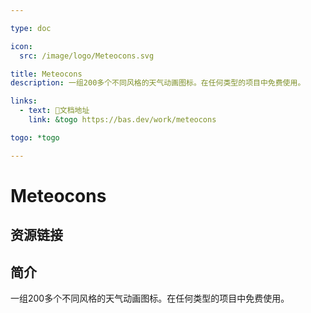 ```yaml
---

type: doc

icon:
  src: /image/logo/Meteocons.svg

title: Meteocons
description: 一组200多个不同风格的天气动画图标。在任何类型的项目中免费使用。

links:
  - text: 📖文档地址
    link: &togo https://bas.dev/work/meteocons

togo: *togo

---
```


<ShowLogo />

# Meteocons

<ShowBreadcrumb />

## 资源链接

<ShowLinks />

## 简介

一组200多个不同风格的天气动画图标。在任何类型的项目中免费使用。